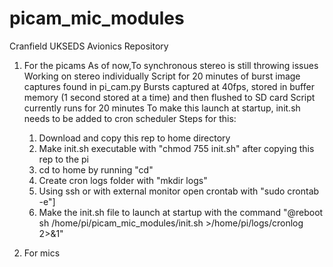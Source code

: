 # picam_mic_modules
Cranfield UKSEDS Avionics Repository

1. For the picams
    As of now,To synchronous stereo is still throwing issues
    Working on stereo individually
    Script for 20 minutes of burst image captures found in pi_cam.py
    Bursts captured at 40fps, stored in buffer memory (1 second stored at a time) and then flushed to SD card
    Script currently runs for 20 minutes
    To make this launch at startup, init.sh needs to be added to cron scheduler
    Steps for this:
      1. Download and copy this rep to home directory
      2. Make init.sh executable with "chmod 755 init.sh" after copying this rep to the pi
      3. cd to home by running "cd"
      4. Create cron logs folder with "mkdir logs"
      5. Using ssh or with external monitor open crontab with "sudo crontab -e"]
      6. Make the init.sh file to launch at startup with the command "@reboot sh /home/pi/picam_mic_modules/init.sh >/home/pi/logs/cronlog 2>&1"

2. For mics
    
